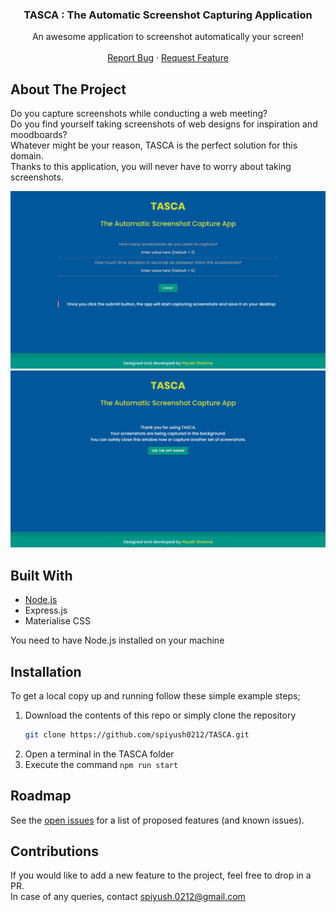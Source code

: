 # 
<br />
<p align="center">
  <a href="https://github.com/spiyush0212/TASCA">
  </a>
  <h3 align="center">TASCA : The Automatic Screenshot Capturing Application</h3>
  <p align="center">
    An awesome application to screenshot automatically your screen!
    <br />
    <br />
    <a href="https://github.com/spiyush0212/TASCA/issues">Report Bug</a>
    ·
    <a href="https://github.com/spiyush0212/TASCA">Request Feature</a>
  </p>
</p>

## About The Project

Do you capture screenshots while conducting a web meeting?  
Do you find yourself taking screenshots of web designs for inspiration and moodboards?  
Whatever might be your reason, TASCA is the perfect solution for this domain.  
Thanks to this application, you will never have to worry about taking screenshots.  

![Image 1](https://github.com/spiyush0212/TASCA/blob/main/screenshots/ss1.png)  
![Image 2](https://github.com/spiyush0212/TASCA/blob/main/screenshots/ss2.png)  

## Built With

* [Node.js](https://nodejs.org/en/download/)
* Express.js
* Materialise CSS

You need to have Node.js installed on your machine

## Installation

To get a local copy up and running follow these simple example steps;

1. Download the contents of this repo or simply clone the repository
   ```sh
   git clone https://github.com/spiyush0212/TASCA.git
   ```
2. Open a terminal in the TASCA folder
3. Execute the command `npm run start`	

## Roadmap

See the [open issues](https://github.com/spiyush0212/TASCA/issues) for a list of proposed features (and known issues).

## Contributions
If you would like to add a new feature to the project, feel free to drop in a PR.  
In case of any queries, contact spiyush.0212@gmail.com
